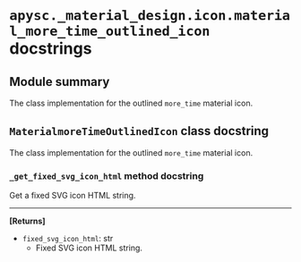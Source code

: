 # `apysc._material_design.icon.material_more_time_outlined_icon` docstrings

## Module summary

The class implementation for the outlined `more_time` material icon.

## `MaterialmoreTimeOutlinedIcon` class docstring

The class implementation for the outlined `more_time` material icon.

### `_get_fixed_svg_icon_html` method docstring

Get a fixed SVG icon HTML string.<hr>

**[Returns]**

- `fixed_svg_icon_html`: str
  - Fixed SVG icon HTML string.